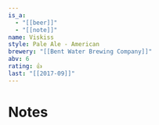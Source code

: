 ```yaml
---
is_a:
  - "[[beer]]"
  - "[[note]]"
name: Viskiss
style: Pale Ale - American
brewery: "[[Bent Water Brewing Company]]"
abv: 6
rating: 👍
last: "[[2017-09]]"
---
```

# Notes

